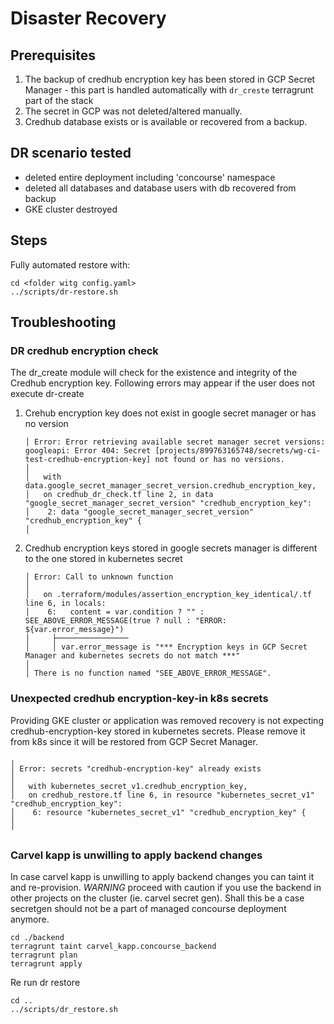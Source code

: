 # Disaster Recovery
## Prerequisites

1. The backup of credhub encryption key has been stored in GCP Secret Manager - this part is handled automatically with `dr_creste` terragrunt part of the stack
2. The secret in GCP was not deleted/altered manually.
3. Credhub database exists or is available or recovered from a backup.


## DR scenario tested

* deleted entire deployment including 'concourse' namespace
* deleted all databases and database users with db recovered from backup
* GKE cluster destroyed



## Steps
Fully automated restore with:
```
cd <folder witg config.yaml>
../scripts/dr-restore.sh
```

## Troubleshooting

### DR credhub encryption check

The dr_create module will check for the existence and integrity of the Credhub encryption key. Following errors may appear if the user does not execute dr-create
1. Crehub encryption key does not exist in google secret manager or has no version
   ```
   │ Error: Error retrieving available secret manager secret versions: googleapi: Error 404: Secret [projects/899763165748/secrets/wg-ci-test-credhub-encryption-key] not found or has no versions.
   │
   │   with data.google_secret_manager_secret_version.credhub_encryption_key,
   │   on credhub_dr_check.tf line 2, in data "google_secret_manager_secret_version" "credhub_encryption_key":
   │    2: data "google_secret_manager_secret_version" "credhub_encryption_key" {
   │
   ```
2. Credhub encryption keys stored in google secrets manager is different to the one stored in kubernetes secret 
    ```
    │ Error: Call to unknown function
    │ 
    │   on .terraform/modules/assertion_encryption_key_identical/.tf line 6, in locals:
    │    6:   content = var.condition ? "" : SEE_ABOVE_ERROR_MESSAGE(true ? null : "ERROR: ${var.error_message}")
    │     ├────────────────
    │     │ var.error_message is "*** Encryption keys in GCP Secret Manager and kubernetes secrets do not match ***"
    │ 
    │ There is no function named "SEE_ABOVE_ERROR_MESSAGE".
    ```

### Unexpected credhub encryption-key-in k8s secrets
Providing GKE cluster or application was removed recovery is not expecting credhub-encryption-key stored in kubernetes secrets. Please remove it from k8s since it will be restored from GCP Secret Manager.

```
╷
│ Error: secrets "credhub-encryption-key" already exists
│ 
│   with kubernetes_secret_v1.credhub_encryption_key,
│   on credhub_restore.tf line 6, in resource "kubernetes_secret_v1" "credhub_encryption_key":
│    6: resource "kubernetes_secret_v1" "credhub_encryption_key" {
│ 
╵
```

###  Carvel kapp is unwilling to apply backend changes

   In case carvel kapp is unwilling to apply backend changes you can taint it and re-provision.
  _WARNING_ proceed with caution if you use the backend in other projects on the cluster (ie. carvel secret gen). Shall this be a case secretgen should not be a part of managed concourse deployment anymore.

```
cd ./backend
terragrunt taint carvel_kapp.concourse_backend
terragrunt plan
terragrunt apply
```
Re run dr restore
```
cd ..
../scripts/dr_restore.sh
```